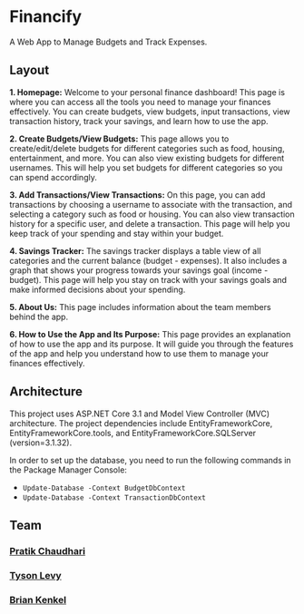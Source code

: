 # Financify
A Web App to Manage Budgets and Track Expenses.


## Layout

**1. Homepage:** Welcome to your personal finance dashboard! This page is where you can access all the tools you need to manage your finances effectively. You can create budgets, view budgets, input transactions, view transaction history, track your savings, and learn how to use the app.

**2. Create Budgets/View Budgets:** This page allows you to create/edit/delete budgets for different categories such as food, housing, entertainment, and more. You can also view existing budgets for different usernames. This will help you set budgets for different categories so you can spend accordingly.

**3. Add Transactions/View Transactions:** On this page, you can add transactions by choosing a username to associate with the transaction, and selecting a category such as food or housing. You can also view transaction history for a specific user, and delete a transaction. This page will help you keep track of your spending and stay within your budget.

**4. Savings Tracker:** The savings tracker displays a table view of all categories and the current balance (budget - expenses). It also includes a graph that shows your progress towards your savings goal (income - budget). This page will help you stay on track with your savings goals and make informed decisions about your spending.

**5. About Us:** This page includes information about the team members behind the app.

**6. How to Use the App and Its Purpose:** This page provides an explanation of how to use the app and its purpose. It will guide you through the features of the app and help you understand how to use them to manage your finances effectively.


## Architecture

This project uses ASP.NET Core 3.1 and Model View Controller (MVC) architecture. The project dependencies include EntityFrameworkCore, EntityFrameworkCore.tools, and EntityFrameworkCore.SQLServer (version=3.1.32). 

In order to set up the database, you need to run the following commands in the Package Manager Console: 
- `Update-Database -Context BudgetDbContext`
- `Update-Database -Context TransactionDbContext`

## Team

### [Pratik Chaudhari](https://github.com/pratxks)

### [Tyson Levy](https://github.com/TysonLevy)

### [Brian Kenkel](https://github.com/)

